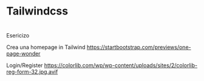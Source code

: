 # Tailwindcss
#
Esericizo

Crea una homepage in Tailwind https://startbootstrap.com/previews/one-page-wonder

Login/Register https://colorlib.com/wp/wp-content/uploads/sites/2/colorlib-reg-form-32.jpg.avif